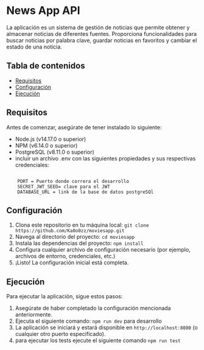 # News App API

La aplicación es un sistema de gestión de noticias que permite obtener y almacenar noticias de diferentes fuentes. Proporciona funcionalidades para buscar noticias por palabra clave, guardar noticias en favoritos y cambiar el estado de una noticia.

## Tabla de contenidos

- [Requisitos](#requisitos)
- [Configuración](#configuración)
- [Ejecución](#ejecución)

## Requisitos

Antes de comenzar, asegúrate de tener instalado lo siguiente:

- Node.js (v14.17.0 o superior)
- NPM (v6.14.0 o superior)
- PostgreSQL (v8.11.0 o superior)
- incluir un archivo .env con las siguientes propiedades y sus respectivas credenciales:

```

    PORT = Puerto donde correra el desarrollo
    SECRET_JWT_SEED= clave para el JWT
    DATABASE_URL = link de la base de datos postgreSQl

```

## Configuración

1. Clona este repositorio en tu máquina local: `git clone https://github.com/Ka0o0zz/moviesapp.git`
2. Navega al directorio del proyecto: `cd moviesapp`
3. Instala las dependencias del proyecto: `npm install`
4. Configura cualquier archivo de configuración necesario (por ejemplo, archivos de entorno, credenciales, etc.)
5. ¡Listo! La configuración inicial está completa.

## Ejecución

Para ejecutar la aplicación, sigue estos pasos:

1. Asegúrate de haber completado la configuración mencionada anteriormente.
2. Ejecuta el siguiente comando: `npm run dev` para desarrollo
3. La aplicación se iniciará y estará disponible en `http://localhost:8080` (o cualquier otro puerto especificado).
4. para ejecutar los tests ejecute el siguiente comando `npm run test`
